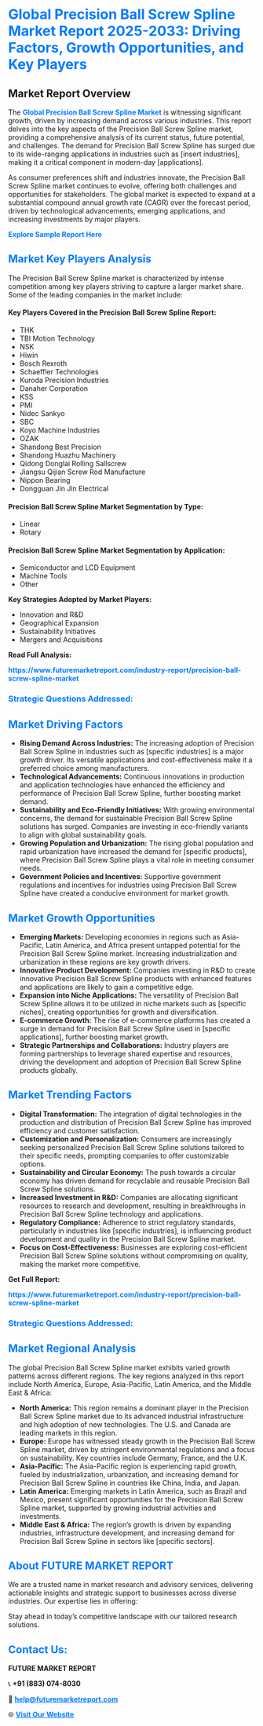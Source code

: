 <h1 style="color: #007BFF;">Global Precision Ball Screw Spline Market Report 2025-2033: Driving Factors, Growth Opportunities, and Key Players</h1>

<section id="overview">
<h2>Market Report Overview</h2>
<p>The <a href="https://www.futuremarketreport.com/industry-report/precision-ball-screw-spline-market" style="color: #007BFF; text-decoration: none;"><strong>Global Precision Ball Screw Spline Market</strong></a> is witnessing significant growth, driven by increasing demand across various industries. This report delves into the key aspects of the Precision Ball Screw Spline market, providing a comprehensive analysis of its current status, future potential, and challenges. The demand for Precision Ball Screw Spline has surged due to its wide-ranging applications in industries such as [insert industries], making it a critical component in modern-day [applications].</p>
<p>As consumer preferences shift and industries innovate, the Precision Ball Screw Spline market continues to evolve, offering both challenges and opportunities for stakeholders. The global market is expected to expand at a substantial compound annual growth rate (CAGR) over the forecast period, driven by technological advancements, emerging applications, and increasing investments by major players.</p>
</section>

<section id="overview">
<p><a href="https://www.futuremarketreport.com/request-sample/reportId=43261" style="color: #007BFF; text-decoration: none;"><strong>Explore Sample Report Here</strong></a></p>
</section>

<section id="key-players">
<h2 style="color: #007BFF;">Market Key Players Analysis</h2>
<p>The Precision Ball Screw Spline market is characterized by intense competition among key players striving to capture a larger market share. Some of the leading companies in the market include:</p>
<h4>Key Players Covered in the Precision Ball Screw Spline Report:</h4>
<ul><li>THK</li><li>TBI Motion Technology</li><li>NSK</li><li>Hiwin</li><li>Bosch Rexroth</li><li>Schaeffler Technologies</li><li>Kuroda Precision Industries</li><li>Danaher Corporation</li><li>KSS</li><li>PMI</li><li>Nidec Sankyo</li><li>SBC</li><li>Koyo Machine Industries</li><li>OZAK</li><li>Shandong Best Precision</li><li>Shandong Huazhu Machinery</li><li>Qidong Donglai Rolling Sallscrew</li><li>Jiangsu Qijian Screw Rod Manufacture</li><li>Nippon Bearing</li><li>Dongguan Jin Jin Electrical</li></ul>
<h4>Precision Ball Screw Spline Market Segmentation by Type:</h4>
<ul><li>Linear</li><li>Rotary</li></ul>

<h4>Precision Ball Screw Spline Market Segmentation by Application:</h4>
<ul><li>Semiconductor and LCD Equipment</li><li>Machine Tools</li><li>Other</li></ul>
<p><strong>Key Strategies Adopted by Market Players:</strong></p>
<ul>
<li>Innovation and R&D</li>
<li>Geographical Expansion</li>
<li>Sustainability Initiatives</li>
<li>Mergers and Acquisitions</li>
</ul>
</section>

<section>
<p><strong>Read Full Analysis: </strong></p><a href="https://www.futuremarketreport.com/industry-report/precision-ball-screw-spline-market" style="color: #007BFF; text-decoration: none;"><strong>https://www.futuremarketreport.com/industry-report/precision-ball-screw-spline-market</strong></a>
<h3 style="color: #007BFF;">Strategic Questions Addressed:</h3>
</section>

<section id="driving-factors">
<h2 style="color: #007BFF;">Market Driving Factors</h2>
<ul>
<li><strong>Rising Demand Across Industries:</strong> The increasing adoption of Precision Ball Screw Spline in industries such as [specific industries] is a major growth driver. Its versatile applications and cost-effectiveness make it a preferred choice among manufacturers.</li>
<li><strong>Technological Advancements:</strong> Continuous innovations in production and application technologies have enhanced the efficiency and performance of Precision Ball Screw Spline, further boosting market demand.</li>
<li><strong>Sustainability and Eco-Friendly Initiatives:</strong> With growing environmental concerns, the demand for sustainable Precision Ball Screw Spline solutions has surged. Companies are investing in eco-friendly variants to align with global sustainability goals.</li>
<li><strong>Growing Population and Urbanization:</strong> The rising global population and rapid urbanization have increased the demand for [specific products], where Precision Ball Screw Spline plays a vital role in meeting consumer needs.</li>
<li><strong>Government Policies and Incentives:</strong> Supportive government regulations and incentives for industries using Precision Ball Screw Spline have created a conducive environment for market growth.</li>
</ul>
</section>

<section id="growth-opportunities">
<h2 style="color: #007BFF;">Market Growth Opportunities</h2>
<ul>
<li><strong>Emerging Markets:</strong> Developing economies in regions such as Asia-Pacific, Latin America, and Africa present untapped potential for the Precision Ball Screw Spline market. Increasing industrialization and urbanization in these regions are key growth drivers.</li>
<li><strong>Innovative Product Development:</strong> Companies investing in R&D to create innovative Precision Ball Screw Spline products with enhanced features and applications are likely to gain a competitive edge.</li>
<li><strong>Expansion into Niche Applications:</strong> The versatility of Precision Ball Screw Spline allows it to be utilized in niche markets such as [specific niches], creating opportunities for growth and diversification.</li>
<li><strong>E-commerce Growth:</strong> The rise of e-commerce platforms has created a surge in demand for Precision Ball Screw Spline used in [specific applications], further boosting market growth.</li>
<li><strong>Strategic Partnerships and Collaborations:</strong> Industry players are forming partnerships to leverage shared expertise and resources, driving the development and adoption of Precision Ball Screw Spline products globally.</li>
</ul>
</section>

<section id="trending-factors">
<h2 style="color: #007BFF;">Market Trending Factors</h2>
<ul>
<li><strong>Digital Transformation:</strong> The integration of digital technologies in the production and distribution of Precision Ball Screw Spline has improved efficiency and customer satisfaction.</li>
<li><strong>Customization and Personalization:</strong> Consumers are increasingly seeking personalized Precision Ball Screw Spline solutions tailored to their specific needs, prompting companies to offer customizable options.</li>
<li><strong>Sustainability and Circular Economy:</strong> The push towards a circular economy has driven demand for recyclable and reusable Precision Ball Screw Spline solutions.</li>
<li><strong>Increased Investment in R&D:</strong> Companies are allocating significant resources to research and development, resulting in breakthroughs in Precision Ball Screw Spline technology and applications.</li>
<li><strong>Regulatory Compliance:</strong> Adherence to strict regulatory standards, particularly in industries like [specific industries], is influencing product development and quality in the Precision Ball Screw Spline market.</li>
<li><strong>Focus on Cost-Effectiveness:</strong> Businesses are exploring cost-efficient Precision Ball Screw Spline solutions without compromising on quality, making the market more competitive.</li>
</ul>
</section>

<section>
<p><strong>Get Full Report: </strong></p><a href="https://www.futuremarketreport.com/industry-report/precision-ball-screw-spline-market" style="color: #007BFF; text-decoration: none;"><strong>https://www.futuremarketreport.com/industry-report/precision-ball-screw-spline-market</strong></a>
<h3 style="color: #007BFF;">Strategic Questions Addressed:</h3>
</section>


<section id="regional-analysis">
<h2 style="color: #007BFF;">Market Regional Analysis</h2>
<p>The global Precision Ball Screw Spline market exhibits varied growth patterns across different regions. The key regions analyzed in this report include North America, Europe, Asia-Pacific, Latin America, and the Middle East & Africa:</p>
<ul>
<li><strong>North America:</strong> This region remains a dominant player in the Precision Ball Screw Spline market due to its advanced industrial infrastructure and high adoption of new technologies. The U.S. and Canada are leading markets in this region.</li>
<li><strong>Europe:</strong> Europe has witnessed steady growth in the Precision Ball Screw Spline market, driven by stringent environmental regulations and a focus on sustainability. Key countries include Germany, France, and the U.K.</li>
<li><strong>Asia-Pacific:</strong> The Asia-Pacific region is experiencing rapid growth, fueled by industrialization, urbanization, and increasing demand for Precision Ball Screw Spline in countries like China, India, and Japan.</li>
<li><strong>Latin America:</strong> Emerging markets in Latin America, such as Brazil and Mexico, present significant opportunities for the Precision Ball Screw Spline market, supported by growing industrial activities and investments.</li>
<li><strong>Middle East & Africa:</strong> The region’s growth is driven by expanding industries, infrastructure development, and increasing demand for Precision Ball Screw Spline in sectors like [specific sectors].</li>
</ul>
</section>

<footer>
<h2 style="color: #007BFF;">About FUTURE MARKET REPORT</h2>
<p>We are a trusted name in market research and advisory services, delivering actionable insights and strategic support to businesses across diverse industries. Our expertise lies in offering:</p>

<p>Stay ahead in today’s competitive landscape with our tailored research solutions.</p>

<h2 style="color: #007BFF;">Contact Us:</h2>
<p><strong>FUTURE MARKET REPORT</strong></p>
<p>📞 <strong>+91 (883) 074-8030</strong></p>
<p>📧 <strong><a href="mailto:help@futuremarketreport.com" style="color: #007BFF;">help@futuremarketreport.com</a></strong></p>
<p>🌐 <strong><a href="https://www.futuremarketreport.com/" style="color: #007BFF;">Visit Our Website</a></strong></p>
</footer>